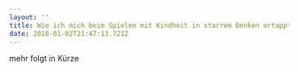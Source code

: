 ```yaml
---
layout: ''
title: Wie ich mich beim Spielen mit Kindheit in starrem Denken ertappte
date: 2018-01-02T21:47:13.721Z
---
```

mehr folgt in Kürze
